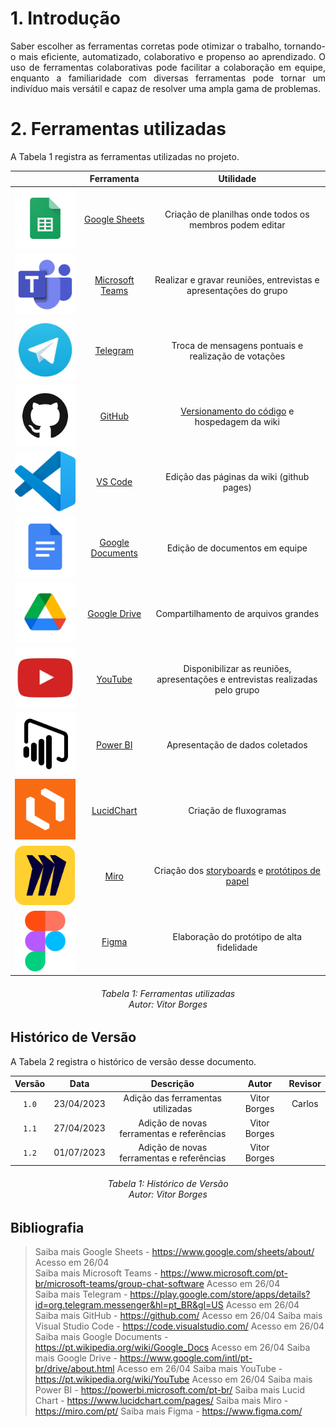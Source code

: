 # 1. Introdução

<p align = "justify">
Saber escolher as ferramentas corretas pode otimizar o trabalho, tornando-o mais eficiente, automatizado, colaborativo e propenso ao aprendizado. O uso de ferramentas colaborativas pode facilitar a colaboração em equipe, enquanto a familiaridade com diversas ferramentas pode tornar um indivíduo mais versátil e capaz de resolver uma ampla gama de problemas.
</p>

# 2. Ferramentas utilizadas
A Tabela 1 registra as ferramentas utilizadas no projeto.

|                                            | Ferramenta      | Utilidade                                               |
|:------------------------------------------:|:---------------:|:-------------------------------------------------------:|
|![Logo Google Sheets](../assets/sheets.png)        | <a href="https://www.google.com/sheets/about/">Google Sheets<a>   | Criação de planilhas onde todos os membros podem editar |
|![Logo Microsoft Teams](../assets/teams.png)       | <a href="https://www.microsoft.com/pt-br/microsoft-teams/group-chat-software">Microsoft Teams<a> | Realizar e gravar reuniões, entrevistas e apresentações do grupo |
|![Logo Telegram](../assets/telegram.jpg)           | <a href="https://play.google.com/store/apps/details?id=org.telegram.messenger&hl=pt_BR&gl=US">Telegram<a>        | Troca de mensagens pontuais e realização de votações    |
|![Logo GitHub](../assets/github.png)               | <a href="https://github.com/">GitHub<a> | <a href="https://prdm0.github.io/aulas_computacional/versionamento-de-c%C3%B3digo.html">Versionamento do código<a> e hospedagem da wiki            |
|![Logo VS Code](../assets/vscode.png)              | <a href="https://code.visualstudio.com/">VS Code<a>         | Edição das páginas da wiki (github pages)                                  |
|![Logo Google Documents](../assets/googledocs.png) | <a href="https://pt.wikipedia.org/wiki/Google_Docs">Google Documents<a>| Edição de documentos em equipe |
|![Logo Google Drive](../assets/drive.png)          | <a href="https://www.google.com/intl/pt-br/drive/about.html">Google Drive<a>| Compartilhamento de arquivos grandes|
|![Logo Youtube](../assets/youtube.jpg)             | <a href="https://pt.wikipedia.org/wiki/YouTube">YouTube<a>| Disponibilizar as reuniões, apresentações e entrevistas realizadas pelo grupo|
|![Logo PowerBI](../assets/powerbi-icon.png)| <a href="https://powerbi.microsoft.com/pt-br/">Power BI</a> | Apresentação de dados coletados| 
|![Logo LucidChart](../assets/lucidchart-icon.png)| <a href="https://www.lucidchart.com/pages/">LucidChart</a> | Criação de fluxogramas
|![Logo Miro](../assets/miro-icon.png) | <a href="https://miro.com/pt/">Miro</a> | Criação dos <a href="https://interacao-humano-computador.github.io/2023.1-Agiel/desenvolvimento/storyboard/planejamento_avaliacao_storyboard/">storyboards</a> e <a href="https://interacao-humano-computador.github.io/2023.1-Agiel/desenvolvimento/prot%C3%B3tipo_de_papel/planejamento_da_avalia%C3%A7%C3%A3o_do_prot%C3%B3tipo_de_papel/">protótipos de papel</a> |
|![Figma Logo](../assets/figma-icon.png)| <a href="https://www.figma.com/">Figma</a>| Elaboração do protótipo de alta fidelidade |

<h6 align = "center"> Tabela 1: Ferramentas utilizadas
<br> Autor: Vitor Borges </h6>

## Histórico de Versão
A Tabela 2 registra o histórico de versão desse documento.

| Versão | Data  |            Descrição              |     Autor      |    Revisor    |
|:------:|:-----:|:---------------------------------:|:--------------:|:-------------:|
| `1.0`  | 23/04/2023 | Adição das ferramentas utilizadas | Vitor Borges   | Carlos        |
| `1.1`  | 27/04/2023 | Adição de novas ferramentas e referências | Vitor Borges | |
| `1.2`  | 01/07/2023 | Adição de novas ferramentas e referências | Vitor Borges | |

<h6 align = "center"> Tabela 1: Histórico de Versão
<br> Autor: Vitor Borges </h6>

## Bibliografia

> Saiba mais Google Sheets - <https://www.google.com/sheets/about/> Acesso em 26/04 <br>
> Saiba mais Microsoft Teams - <https://www.microsoft.com/pt-br/microsoft-teams/group-chat-software> Acesso em 26/04 <br>
> Saiba mais Telegram - <https://play.google.com/store/apps/details?id=org.telegram.messenger&hl=pt_BR&gl=US> Acesso em 26/04 <br>
> Saiba mais GitHub - <https://github.com/> Acesso em 26/04
> Saiba mais Visual Studio Code - <https://code.visualstudio.com/> Acesso em 26/04
> Saiba mais Google Documents - <https://pt.wikipedia.org/wiki/Google_Docs> Acesso em 26/04
> Saiba mais Google Drive - <https://www.google.com/intl/pt-br/drive/about.html> Acesso em 26/04
> Saiba mais YouTube - <https://pt.wikipedia.org/wiki/YouTube> Acesso em 26/04
> Saiba mais Power BI - <https://powerbi.microsoft.com/pt-br/>
> Saiba mais Lucid Chart - <https://www.lucidchart.com/pages/>
> Saiba mais Miro - <https://miro.com/pt/>
> Saiba mais Figma - <https://www.figma.com/>